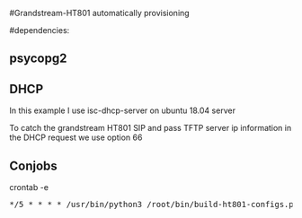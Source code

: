 #Grandstream-HT801 automatically provisioning


#dependencies:
## psycopg2

## DHCP
In this example I use isc-dhcp-server on ubuntu 18.04 server

To catch the grandstream HT801 SIP and pass TFTP server ip information in the DHCP request we use option 66

## Conjobs
crontab -e 
<pre>*/5 * * * * /usr/bin/python3 /root/bin/build-ht801-configs.py</pre>
